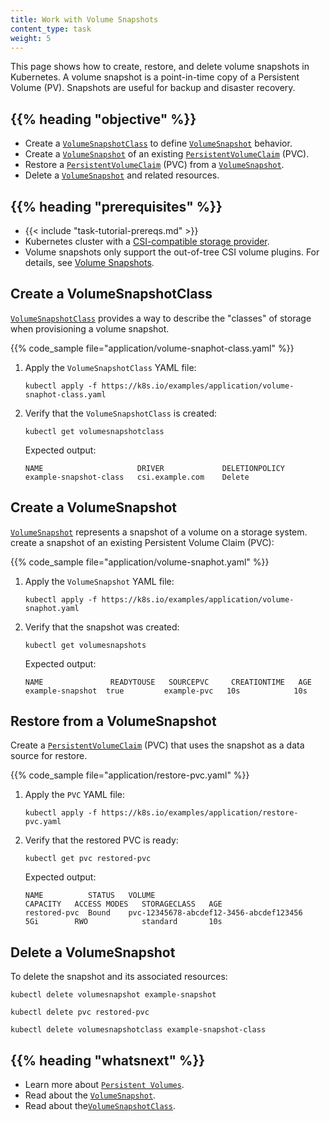 ```yaml
---
title: Work with Volume Snapshots
content_type: task
weight: 5
---
```


<!-- overview -->

This page shows how to create, restore, and delete volume snapshots in Kubernetes. 
A volume snapshot is a point-in-time copy of a Persistent Volume (PV). 
Snapshots are useful for backup and disaster recovery.

## {{% heading "objective" %}}

- Create a [`VolumeSnapshotClass`](/docs/concepts/storage/volume-snapshot-classes/) to define [`VolumeSnapshot`](/docs/concepts/storage/volume-snapshots/) behavior.
- Create a [`VolumeSnapshot`](/docs/concepts/storage/volume-snapshots/) of an existing [`PersistentVolumeClaim`](/docs/concepts/storage/persistent-volumes/) (PVC).
- Restore a [`PersistentVolumeClaim`](/docs/concepts/storage/persistent-volumes/) (PVC) from a [`VolumeSnapshot`](/docs/concepts/storage/volume-snapshots/).
- Delete a [`VolumeSnapshot`](/docs/concepts/storage/volume-snapshots/) and related resources.

## {{% heading "prerequisites" %}}

- {{< include "task-tutorial-prereqs.md" >}}
- Kubernetes cluster with a [CSI-compatible storage provider](/docs/concepts/storage/volumes/#csi).
- Volume snapshots only support the out-of-tree CSI volume plugins.
  For details, see [Volume Snapshots](/docs/concepts/storage/volume-snapshots/).

## Create a VolumeSnapshotClass

[`VolumeSnapshotClass`](/docs/concepts/storage/volume-snapshot-classes/) provides a way to describe the "classes" of storage when provisioning a volume snapshot.

{{% code_sample file="application/volume-snaphot-class.yaml" %}}

1. Apply the `VolumeSnapshotClass` YAML file:

   ```shell
   kubectl apply -f https://k8s.io/examples/application/volume-snaphot-class.yaml
   ```

1. Verify that the `VolumeSnapshotClass` is created:

   ```shell
   kubectl get volumesnapshotclass
   ```
   
   Expected output:
   
   ```
   NAME                     DRIVER             DELETIONPOLICY
   example-snapshot-class   csi.example.com    Delete
   ```

## Create a VolumeSnapshot

[`VolumeSnapshot`](/docs/concepts/storage/volume-snapshots/) represents a snapshot of a volume on a storage system.
create a snapshot of an existing Persistent Volume Claim (PVC):

{{% code_sample file="application/volume-snaphot.yaml" %}}


1. Apply the `VolumeSnapshot` YAML file:

   ```shell
   kubectl apply -f https://k8s.io/examples/application/volume-snaphot.yaml
   ```

1. Verify that the snapshot was created:

   ```shell
   kubectl get volumesnapshots
   ```

   Expected output:

   ```
   NAME               READYTOUSE   SOURCEPVC     CREATIONTIME   AGE
   example-snapshot  true         example-pvc   10s            10s
   ```

## Restore from a VolumeSnapshot

Create a [`PersistentVolumeClaim`](/docs/concepts/storage/persistent-volumes/) (PVC) that uses the snapshot as a data source for restore.

{{% code_sample file="application/restore-pvc.yaml" %}}

1. Apply the `PVC` YAML file:

   ```shell
   kubectl apply -f https://k8s.io/examples/application/restore-pvc.yaml
   ```

1. Verify that the restored PVC is ready:

   ```shell
   kubectl get pvc restored-pvc
   ```

   Expected output:

   ```
   NAME          STATUS   VOLUME                                     CAPACITY   ACCESS MODES   STORAGECLASS   AGE
   restored-pvc  Bound    pvc-12345678-abcdef12-3456-abcdef123456    5Gi        RWO            standard       10s
   ```

## Delete a VolumeSnapshot

To delete the snapshot and its associated resources:

   ```shell
   kubectl delete volumesnapshot example-snapshot

   kubectl delete pvc restored-pvc
   
   kubectl delete volumesnapshotclass example-snapshot-class
   ```

## {{% heading "whatsnext" %}}

- Learn more about [`Persistent Volumes`](/docs/concepts/storage/persistent-volumes/).
- Read about the [`VolumeSnapshot`](/docs/concepts/storage/volume-snapshots/).
- Read about the[`VolumeSnapshotClass`](/docs/concepts/storage/volume-snapshot-classes/).


